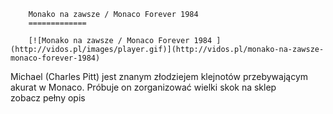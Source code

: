 
        Monako na zawsze / Monaco Forever 1984 
        =============
        
        [![Monako na zawsze / Monaco Forever 1984 ](http://vidos.pl/images/player.gif)](http://vidos.pl/monako-na-zawsze-monaco-forever-1984)
        
        
 Michael (Charles Pitt) jest znanym złodziejem klejnotów przebywającym akurat w Monaco. Próbuje on zorganizować wielki skok na sklep zobacz pełny opis
    